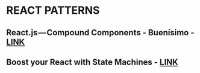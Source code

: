 # REACT PATTERNS

## React.js — Compound Components - Buenísimo - [LINK](https://medium.com/@Dane_s/react-js-compound-components-a6e54b5c9992)

## Boost your React with State Machines - [LINK](https://medium.freecodecamp.org/boost-your-react-with-state-machines-1e9641b0aa43)
